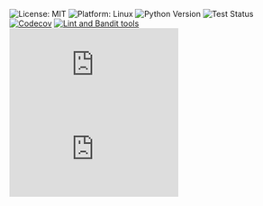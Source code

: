 
![License: MIT](https://img.shields.io/badge/License-MIT-green.svg)
![Platform: Linux](https://img.shields.io/badge/Platform-Linux-green.svg)
![Python Version](https://img.shields.io/badge/Python-3.13-green.svg)
![Test Status](https://github.com/WolfByteCollective/SE/actions/workflows/python-app.yml/badge.svg)
[![Codecov](https://codecov.io/gh/WolfByteCollective/SE/branch/main/graph/badge.svg?token=ZVK61GVXZP)](https://codecov.io/gh/WolfByteCollective/SE)
[![Lint and Bandit tools](https://github.com/WolfByteCollective/SE/actions/workflows/analytics-tool.yml/badge.svg)](https://github.com/WolfByteCollective/SE/actions/workflows/analytics-tool.yml)
![Pylint Status](https://github.com/WolfByteCollective/SE/badge-pylint.txt)
![Bandit Status](https://github.com/WolfByteCollective/SE/badge-bandit.txt)